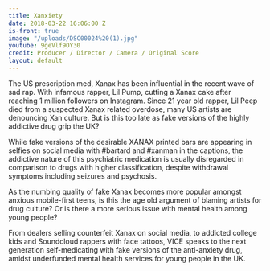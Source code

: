 ```yaml
---
title: Xanxiety
date: 2018-03-22 16:06:00 Z
is-front: true
image: "/uploads/DSC00024%20(1).jpg"
youtube: 9geVlf9OY30
credit: Producer / Director / Camera / Original Score
layout: default
---
```


The US prescription med, Xanax has been influential in the recent wave of sad rap. With infamous rapper, Lil Pump, cutting a Xanax cake after reaching 1 million followers on Instagram. Since 21 year old rapper, Lil Peep died from a suspected Xanax related overdose, many US artists are denouncing Xan culture. But is this too late as fake versions of the highly addictive drug grip the UK? 

While fake versions of the desirable XANAX printed bars are appearing in selfies on social media with #bartard and #xanman in the captions, the addictive nature of this psychiatric medication is usually disregarded in comparison to drugs with higher classification, despite withdrawal symptoms including seizures and psychosis.

As the numbing quality of fake Xanax becomes more popular amongst anxious mobile-first teens, is this the age old argument of blaming artists for drug culture? Or is there a more serious issue with mental health among young people? 

From dealers selling counterfeit Xanax on social media, to addicted college kids and Soundcloud rappers with face tattoos, VICE speaks to the next generation self-medicating with fake versions of the anti-anxiety drug, amidst underfunded mental health services for young people in the UK.